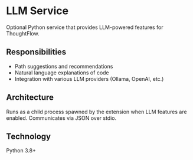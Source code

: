 # LLM Service

Optional Python service that provides LLM-powered features for ThoughtFlow.

## Responsibilities

- Path suggestions and recommendations
- Natural language explanations of code
- Integration with various LLM providers (Ollama, OpenAI, etc.)

## Architecture

Runs as a child process spawned by the extension when LLM features are enabled. Communicates via JSON over stdio.

## Technology

Python 3.8+
